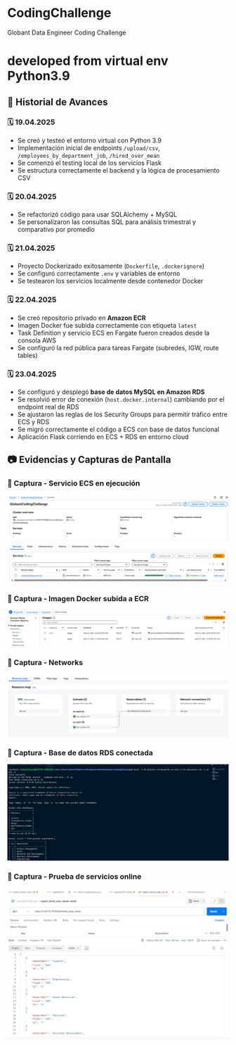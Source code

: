 # CodingChallenge
Globant Data Engineer Coding Challenge

# developed from virtual env Python3.9

## 📅 Historial de Avances

### 🗓️ **19.04.2025**
- Se creó y testeó el entorno virtual con Python 3.9
- Implementación inicial de endpoints `/upload/csv`, `/employees_by_department_job`, `/hired_over_mean`
- Se comenzó el testing local de los servicios Flask
- Se estructura correctamente el backend y la lógica de procesamiento CSV

### 🗓️ **20.04.2025**
- Se refactorizó código para usar SQLAlchemy + MySQL
- Se personalizaron las consultas SQL para análisis trimestral y comparativo por promedio

### 🗓️ **21.04.2025**
- Proyecto Dockerizado exitosamente (`Dockerfile`, `.dockerignore`)
- Se configuró correctamente `.env` y variables de entorno
- Se testearon los servicios localmente desde contenedor Docker

### 🗓️ **22.04.2025**
- Se creó repositorio privado en **Amazon ECR**
- Imagen Docker fue subida correctamente con etiqueta `latest`
- Task Definition y servicio ECS en Fargate fueron creados desde la consola AWS
- Se configuró la red pública para tareas Fargate (subredes, IGW, route tables)

### 🗓️ **23.04.2025**
- Se configuró y desplegó **base de datos MySQL en Amazon RDS**
- Se resolvió error de conexión (`host.docker.internal`) cambiando por el endpoint real de RDS
- Se ajustaron las reglas de los Security Groups para permitir tráfico entre ECS y RDS
- Se migró correctamente el código a ECS con base de datos funcional
- Aplicación Flask corriendo en ECS + RDS en entorno cloud


## 📷 Evidencias y Capturas de Pantalla

### 📸 Captura - Servicio ECS en ejecución
![ecs-running](./screenshots/ecs-running.png)

### 📸 Captura - Imagen Docker subida a ECR
![ecr-image](./screenshots/ecr-image.png)

### 📸 Captura - Networks
![network](./screenshots/network.png)

### 📸 Captura - Base de datos RDS conectada
![rds-connection](./screenshots/rds-connection.png)

### 📸 Captura - Prueba de servicios online
![postman-service](./screenshots/postman-service.png)
